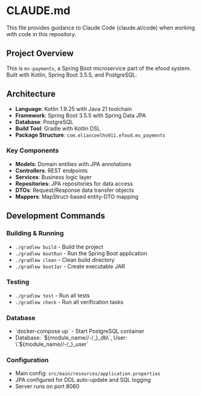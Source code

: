 # CLAUDE.md

This file provides guidance to Claude Code (claude.ai/code) when working with code in this repository.

## Project Overview

This is `ms-payments`, a Spring Boot microservice part of the efood system. Built with Kotlin, Spring Boot 3.5.5, and PostgreSQL.

## Architecture

- **Language**: Kotlin 1.9.25 with Java 21 toolchain
- **Framework**: Spring Boot 3.5.5 with Spring Data JPA
- **Database**: PostgreSQL
- **Build Tool**: Gradle with Kotlin DSL
- **Package Structure**: `com.eliascoelho911.efood.ms_payments`

### Key Components

- **Models**: Domain entities with JPA annotations
- **Controllers**: REST endpoints
- **Services**: Business logic layer
- **Repositories**: JPA repositories for data access
- **DTOs**: Request/Response data transfer objects
- **Mappers**: MapStruct-based entity-DTO mapping

## Development Commands

### Building & Running
- `./gradlew build` - Build the project
- `./gradlew bootRun` - Run the Spring Boot application
- `./gradlew clean` - Clean build directory
- `./gradlew bootJar` - Create executable JAR

### Testing
- `./gradlew test` - Run all tests
- `./gradlew check` - Run all verification tasks

### Database
- \`docker-compose up\` - Start PostgreSQL container
- Database: \`${module_name//-/_}_db\`, User: \`${module_name//-/_}_user\`

### Configuration
- Main config: `src/main/resources/application.properties`
- JPA configured for DDL auto-update and SQL logging
- Server runs on port 8080
